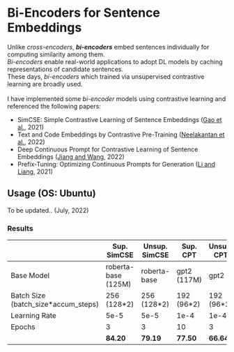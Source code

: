 # Bi-Encoders for Sentence Embeddings
Unlike *cross-encoders*, ***bi-encoders*** embed sentences individually for computing similarity among them.<br/>
*Bi-encoders* enable real-world applications to adopt DL models by caching representations of candidate sentences.<br/>
These days, *bi-encoders* which trained via unsupervised contrastive learning are broadly used.<br/><br/>
I have implemented some *bi-encoder* models using contrastive learning and referenced the following papers:
* SimCSE: Simple Contrastive Learning of Sentence Embeddings ([Gao et al.](https://arxiv.org/abs/2104.08821), 2021)
* Text and Code Embeddings by Contrastive Pre-Training ([Neelakantan et al.](https://arxiv.org/abs/2201.10005), 2022)
* Deep Continuous Prompt for Contrastive Learning of Sentence Embeddings ([Jiang and Wang](https://arxiv.org/abs/2203.06875), 2022)
* Prefix-Tuning: Optimizing Continuous Prompts for Generation ([Li and Liang](https://arxiv.org/abs/2101.00190), 2021)
## Usage (OS: Ubuntu)
To be updated.. (July, 2022)
### Results
||Sup. SimCSE|Unsup. SimCSE|Sup. CPT|Unsup. CPT|
|----|----|----|----|----|
|Base Model|roberta-base (125M)|roberta-base|gpt2 (117M)|gpt2|
|Batch Size<br/>(batch_size*accum_steps)|256 (128*2)|256 (128*2)|192 (96*2)|192 (96*2)|
|Learning Rate|5e-5|5e-5|1e-4|1e-4|
|Epochs|3|3|10|3|
||**84.20**|**79.19**|**77.50**|**66.64**|

